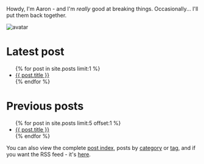 Howdy, I'm Aaron - and I'm _really_ good at breaking things. Occasionally... I'll put them back together.

![avatar](https://avatars1.githubusercontent.com/u/29888436?s=460&u=03df457371669048031a735802c33b93d07a1f10&v=4)

# Latest post

<ul>
  {% for post in site.posts limit:1 %}
    <li>
      <a href="{{ post.url }}">{{ post.title }}</a>
    </li>
  {% endfor %}
</ul>

# Previous posts

<ul>
  {% for post in site.posts limit:5 offset:1 %}
    <li>
      <a href="{{ post.url }}">{{ post.title }}</a>
    </li>
  {% endfor %}
</ul>

You can also view the complete <a href="https://aaronpkelly.github.io/PostIndex.html">post index</a>, posts by <a href="https://aaronpkelly.github.io/Categories.html">category</a> or <a href="https://aaronpkelly.github.io/Tags.html">tag</a>, and if you want the RSS feed - it's [here](https://aaronpkelly.github.io/feed.xml).
